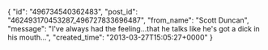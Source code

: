  {
   "id": "496734540362483",
   "post_id": "462493170453287_496727833696487",
   "from_name": "Scott Duncan",
   "message": "I've always had the feeling...that he talks like he's got a dick in his mouth...",
   "created_time": "2013-03-27T15:05:27+0000"
 }
